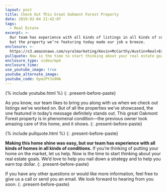 ```yaml
---
layout: post
title: Check Out This Great Oakmont Forest Property
date: 2019-02-04 21:42:07
tags:
  - Real Estate
excerpt: >-
  Our team has experience with all kinds of listings in all kinds of conditions,
  but the property we’re featuring today made our job a breeze.
enclosure: >-
  https://s3.amazonaws.com/vyralmarketing/Kevin+McCarthy/Austin+Real+Estate-+Walking+Through+a+Great+Oakmont+Forest+Property+(1).mp4
pullquote: Now is the time to start thinking about your real estate goals.
enclosure_type: video/mp4
enclosure_time:
use_youtube_image: true
youtube_alternate_image:
youtube_code: QymzPYJu9HA
---
```


{% include youtube.html %}
{: .present-before-paste}

As you know, our team likes to bring you along with us when we check out listings we’ve worked on. But of all the properties we’ve showcased, the one featured in today’s message definitely stands out. This great Oakmont Forest property is in phenomenal condition—the previous owner took amazing care of this home, and it shows.
{: .present-before-paste}

{% include pullquote.html %}
{: .present-before-paste}

**Making this home shine was easy, but our team has experience with all kinds of homes in all kinds of conditions.** If you’re thinking of putting your home on the market, let us help. Now is the time to start thinking about your real estate goals. We’d love to help you nail down a strategy and to help you earn top dollar.
{: .present-before-paste}

If you have any other questions or would like more information, feel free to give us a call or send you an email. We look forward to hearing from you soon.
{: .present-before-paste}